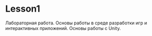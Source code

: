 # Lesson1
 Лабораторная работа. Основы работы в среде разработки игр и интерактивных приложений. Основы работы c Unity.

